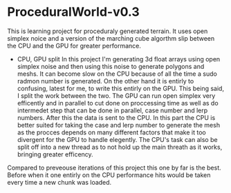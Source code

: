 # ProceduralWorld-v0.3

This is learning project for proceduraly generated terrain. It uses open simplex noice and a version of the marching cube algorthm slip between the CPU and the GPU for greater performance. 

- CPU, GPU split
In this project I'm generating 3d float arrays using open simplex noise and then using this noise to generate polygons and meshs. It can become slow on the CPU because of all the time a sudo radmon number is generated. On the other hand it is entirly to confusing, latest for me, to write this entirly on the GPU. This being said, I split the work between the two. The GPU can run open simplex very efficently and in parallel to cut done on proccessing time as well as do intermedet step that can be done in parallel, case number and lerp numbers. After this the data is sent to the CPU. In this part the CPU is better suited for taking the case and lerp number to generate the mesh as the procces depends on many different factors that make it too divergent for the GPU to handle elegently. The CPU's task can also be split off into a new thread as to not hold up the main threath as it works, bringing greater efficency.

Compared to preveouse iterations of this project this one by far is the best. Before when it one entirly on the CPU performance hits would be taken every time a new chunk was loaded.
